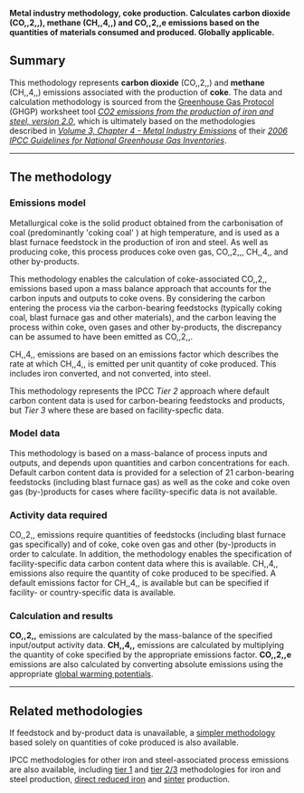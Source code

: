 **Metal industry methodology, coke production. Calculates carbon dioxide
(CO,,2,,), methane (CH,,4,,) and CO,,2,,e emissions based on the
quantities of materials consumed and produced. Globally applicable.**

## Summary

This methodology represents **carbon dioxide** (CO,,2,,) and **methane**
(CH,,4,,) emissions associated with the production of **coke**. The data
and calculation methodology is sourced from the [Greenhouse Gas
Protocol](Greenhouse_Gas_Protocol) (GHGP) worksheet tool *[CO2 emissions
from the production of iron and steel,
version 2.0](http://www.ghgprotocol.org/files/ghgp/tools/Iron%20and%20Steel.xls)*,
which is ultimately based on the methodologies described in *[Volume 3,
Chapter 4 - Metal Industry
Emissions](http://www.ipcc-nggip.iges.or.jp/public/2006gl/pdf/3_Volume3/V3_4_Ch4_Metal_Industry.pdf)*
of their *[2006 IPCC Guidelines for National Greenhouse Gas
Inventories](http://www.ipcc-nggip.iges.or.jp/public/2006gl/index.html)*.

-----

## The methodology

### Emissions model

Metallurgical coke is the solid product obtained from the carbonisation
of coal (predominantly 'coking coal' ) at high temperature, and is used
as a blast furnace feedstock in the production of iron and steel. As
well as producing coke, this process produces coke oven gas, CO,,2,,,
CH,,4,, and other by-products.

This methodology enables the calculation of coke-associated CO,,2,,
emissions based upon a mass balance approach that accounts for the
carbon inputs and outputs to coke ovens. By considering the carbon
entering the process via the carbon-bearing feedstocks (typically coking
coal, blast furnace gas and other materials), and the carbon leaving the
process within coke, oven gases and other by-products, the discrepancy
can be assumed to have been emitted as CO,,2,,.

CH,,4,, emissions are based on an emissions factor which describes the
rate at which CH,,4,, is emitted per unit quantity of coke produced.
This includes iron converted, and not converted, into steel.

This methodology represents the IPCC *Tier 2* approach where default
carbon content data is used for carbon-bearing feedstocks and products,
but *Tier 3* where these are based on facility-specfic data.

### Model data

This methodology is based on a mass-balance of process inputs and
outputs, and depends upon quantities and carbon concentrations for each.
Default carbon content data is provided for a selection of 21
carbon-bearing feedstocks (including blast furnace gas) as well as the
coke and coke oven gas (by-)products for cases where facility-specific
data is not available.

### Activity data required

CO,,2,, emissions require quantities of feedstocks (including blast
furnace gas specifically) and of coke, coke oven gas and other
(by-)products in order to calculate. In addition, the methodology
enables the specification of facility-specific data carbon content data
where this is available. CH,,4,, emissions also require the quantity of
coke produced to be specified. A default emissions factor for CH,,4,, is
available but can be specified if facility- or country-specific data is
available.

### Calculation and results

**CO,,2,,** emissions are calculated by the mass-balance of the
specified input/output activity data. **CH,,4,,** emissions are
calculated by multiplying the quantity of coke specified by the
appropriate emissions factor. **CO,,2,,e** emissions are also calculated
by converting absolute emissions using the appropriate [global warming
potentials](Greenhouse_gases_Global_warming_potentials).

-----

## Related methodologies

If feedstock and by-product data is unavailable, a [simpler
methodology](Iron_and_steel_generic_processes) based solely on
quantities of coke produced is also available.

IPCC methodologies for other iron and steel-associated process emissions
are also available, including [tier 1](Iron_and_steel_generic_processes)
and [tier 2/3](Iron_and_Steel) methodologies for iron and steel
production, [direct reduced iron](Iron_and_Steel_DRI) and
[sinter](Iron_and_Steel_sinter) production.

